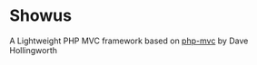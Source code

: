 # Showus
A Lightweight PHP MVC framework based on [php-mvc](https://github.com/daveh/php-mvc) by Dave Hollingworth
